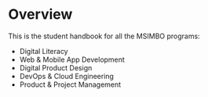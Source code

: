 # Overview

This is the student handbook for all the MSIMBO programs:

- Digital Literacy
- Web & Mobile App Development
- Digital Product Design
- DevOps & Cloud Engineering
- Product & Project Management
